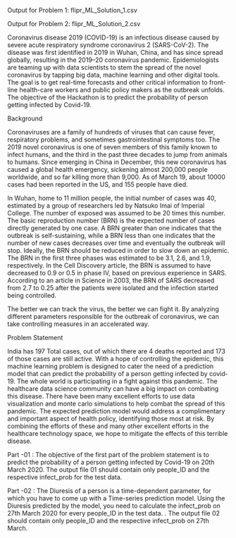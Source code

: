 Output for Problem 1: flipr_ML_Solution_1.csv

Output for Problem 2: flipr_ML_Solution_2.csv



Coronavirus disease 2019 (COVID-19) is an infectious disease caused by severe acute
respiratory syndrome coronavirus 2 (SARS-CoV-2). The disease was first identified in
2019 in Wuhan, China, and has since spread globally, resulting in the 2019–20
coronavirus pandemic. Epidemiologists are teaming up with data scientists to stem the
spread of the novel coronavirus by tapping big data, machine learning and other digital
tools. The goal is to get real-time forecasts and other critical information to front-line
health-care workers and public policy makers as the outbreak unfolds. The objective of
the Hackathon is to predict the probability of person getting infected by Covid-19.

Background

Coronaviruses are a family of hundreds of viruses that can cause fever, respiratory
problems, and sometimes gastrointestinal symptoms too. The 2019 novel
coronavirus is one of seven members of this family known to infect humans, and
the third in the past three decades to jump from animals to humans. Since emerging
in China in December, this new coronavirus has caused a global health emergency,
sickening almost 200,000 people worldwide, and so far killing more than 9,000. As
of March 19, about 10000 cases had been reported in the US, and 155 people have
died.

In Wuhan, home to 11 million people, the initial number of cases was 40,
estimated by a group of researchers led by Natsuko Imai of Imperial College. The
number of exposed was assumed to be 20 times this number. The basic
reproduction number (BRN) is the expected number of cases directly generated
by one case. A BRN greater than one indicates that the outbreak is self-sustaining,
while a BRN less than one indicates that the number of new cases decreases over
time and eventually the outbreak will stop. Ideally, the BRN should be reduced in
order to slow down an epidemic. The BRN in the first three phases was estimated
to be 3.1, 2.6, and 1.9, respectively. In the Cell Discovery article, the BRN is
assumed to have decreased to 0.9 or 0.5 in phase IV, based on previous
experience in SARS. According to an article in Science in 2003, the BRN of SARS
decreased from 2.7 to 0.25 after the patients were isolated and the infection
started being controlled.

The better we can track the virus, the better we can fight it. By analyzing
different parameters responsible for the outbreak of coronavirus, we can take
controlling measures in an accelerated way.

Problem Statement

India has 197 Total cases, out of which there are 4 deaths reported and 173 of
those cases are still active. With a hope of controlling the epidemic, this
machine learning problem is designed to cater the need of a prediction model
that can predict the probability of a person getting infected by covid-19.
The whole world is participating in a fight against this pandemic. The
healthcare data science community can have a big impact on combating this
disease. There have been many excellent efforts to use data
visualization and monte carlo simulations to help combat the spread of this
pandemic. The expected prediction model would address a complimentary
and important aspect of health policy, identifying those most at risk. By
combining the efforts of these and many other excellent efforts in the
healthcare technology space, we hope to mitigate the effects of this terrible
disease.

Part -01 :
The objective of the first part of the problem statement is to predict the
probability of a person getting infected by Covid-19 on 20th March 2020. The
output file 01 should contain only people_ID and the respective infect_prob
for the test data.

Part -02 :
The Diuresis of a person is a time-dependent parameter, for which you have to
come up with a Time-series prediction model. Using the Diuresis predicted by
the model, you need to calculate the infect_prob on 27th March 2020 for every
people_ID in the test data. . The output file 02 should contain only people_ID
and the respective infect_prob on 27th March.
